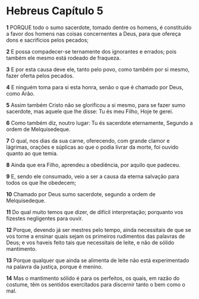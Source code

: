 # Hebreus Capítulo 5

**1** 	PORQUE todo o sumo sacerdote, tomado dentre os homens, é constituído a favor dos homens nas coisas concernentes a Deus, para que ofereça dons e sacrifícios pelos pecados;

**2** 	E possa compadecer-se ternamente dos ignorantes e errados; pois também ele mesmo está rodeado de fraqueza.

**3** 	E por esta causa deve ele, tanto pelo povo, como também por si mesmo, fazer oferta pelos pecados.

**4** 	E ninguém toma para si esta honra, senão o que é chamado por Deus, como Arão.

**5** 	Assim também Cristo não se glorificou a si mesmo, para se fazer sumo sacerdote, mas aquele que lhe disse: Tu és meu Filho, Hoje te gerei.

**6** 	Como também diz, noutro lugar: Tu és sacerdote eternamente, Segundo a ordem de Melquisedeque.

**7** 	O qual, nos dias da sua carne, oferecendo, com grande clamor e lágrimas, orações e súplicas ao que o podia livrar da morte, foi ouvido quanto ao que temia.

**8** 	Ainda que era Filho, aprendeu a obediência, por aquilo que padeceu.

**9** 	E, sendo ele consumado, veio a ser a causa da eterna salvação para todos os que lhe obedecem;

**10** 	Chamado por Deus sumo sacerdote, segundo a ordem de Melquisedeque.

**11** 	Do qual muito temos que dizer, de difícil interpretação; porquanto vos fizestes negligentes para ouvir.

**12** 	Porque, devendo já ser mestres pelo tempo, ainda necessitais de que se vos torne a ensinar quais sejam os primeiros rudimentos das palavras de Deus; e vos haveis feito tais que necessitais de leite, e não de sólido mantimento.

**13** 	Porque qualquer que ainda se alimenta de leite não está experimentado na palavra da justiça, porque é menino.

**14** 	Mas o mantimento sólido é para os perfeitos, os quais, em razão do costume, têm os sentidos exercitados para discernir tanto o bem como o mal.

